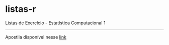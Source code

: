 # listas-r
Listas de Exercício - Estatística Computacional 1

---

Apostila disponível nesse [link](https://samuel-vianna.github.io/listas-r)
